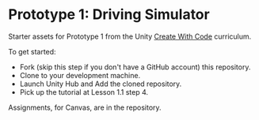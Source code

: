 # Prototype 1: Driving Simulator

Starter assets for Prototype 1 from the Unity [Create With Code](https://learn.unity.com/course/create-with-code) curriculum.

To get started:

* Fork (skip this step if you don't have a GitHub account) this repository.
* Clone to your development machine.
* Launch Unity Hub and Add the cloned repository.
* Pick up the tutorial at Lesson 1.1 step 4.

Assignments, for Canvas, are in the []() repository.

